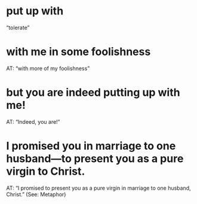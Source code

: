 #  put up with 
“tolerate”
#  with me in some foolishness 
AT: “with more of my foolishness”
#  but you are indeed putting up with me! 
AT: “Indeed, you are!”
#  I promised you in marriage to one husband—to present you as a pure virgin to Christ. 
AT: “I promised to present you as a pure virgin in marriage to one husband,
Christ.” (See: Metaphor)

